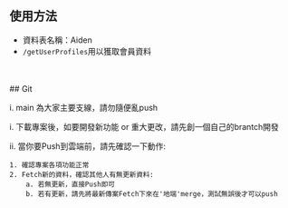 ## 使用方法

- 資料表名稱：Aiden
- ```/getUserProfiles```用以獲取會員資料

<br>
<br>
## Git 

i. main 為大家主要支線，請勿隨便亂push

i. 下載專案後，如要開發新功能 or 重大更改，請先創一個自己的brantch開發

ii. 當你要Push到雲端前，請先確認一下動作:

    1. 確認專案各項功能正常
    2. Fetch新的資料，確認其他人有無更新資料: 
        a. 若無更新，直接Push即可
        b. 若有更新，請先將最新傳案Fetch下來在'地端'merge，測試無誤後才可以push

